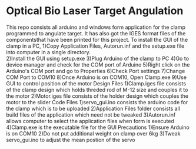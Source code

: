 # Optical Bio Laser Target Angulation

This repo consists all arduino and windows form application for the clamp programmed to angulate target.
It has also got the IGES format files of the componentsthat have been printed for this project.
To install the GUI of the clamp in a PC,
1)Copy Application Files, Autorun.inf and the setup.exe file into computer in a single directory.  
2)Install the GUI using setup.exe
3)Plug Arduino of the clamp to PC
4)Go to device manager and check for the COM port of Arduino
5)Right click on the Arduino's COM port and go to Properties
6)Check Port settings
7)Change COM Port to COM10
8)Once Arduino is on COM10, Open Clamp.exe
9)Use GUI to control position of the motor
Design Files
1)Clamp.iges file consists of the clamp design which holds threded rod of M-12 size and couples it to the motor
2)Motor.iges file consists of the holder design which couples the motor to the slider
Code Files
1)servo_gui.ino consists the arduino code for the clamp which is to be uploaded
2)Application Files folder consists all build files of the application which need not be tweaked
3)Autorun.inf allows computer to select the application files when form is executed
4)Clamp.exe is the executable file for the GUI
Precautions
1)Ensure Arduino is on COM10
2)Do not put additional weight on clamp over 6kg
3)Tweak servo_gui.ino to adjust the mean postion of the servo

